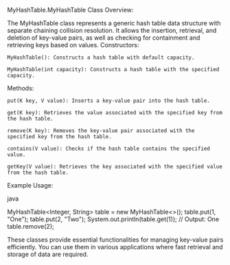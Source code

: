 MyHashTable.MyHashTable Class
Overview:

The MyHashTable class represents a generic hash table data structure with separate chaining collision resolution. It allows the insertion, retrieval, and deletion of key-value pairs, as well as checking for containment and retrieving keys based on values.
Constructors:

    MyHashTable(): Constructs a hash table with default capacity.

    MyHashTable(int capacity): Constructs a hash table with the specified capacity.

Methods:

    put(K key, V value): Inserts a key-value pair into the hash table.

    get(K key): Retrieves the value associated with the specified key from the hash table.

    remove(K key): Removes the key-value pair associated with the specified key from the hash table.

    contains(V value): Checks if the hash table contains the specified value.

    getKey(V value): Retrieves the key associated with the specified value from the hash table.

Example Usage:

java

MyHashTable<Integer, String> table = new MyHashTable<>();
table.put(1, "One");
table.put(2, "Two");
System.out.println(table.get(1)); // Output: One
table.remove(2);

These classes provide essential functionalities for managing key-value pairs efficiently. You can use them in various applications where fast retrieval and storage of data are required.
